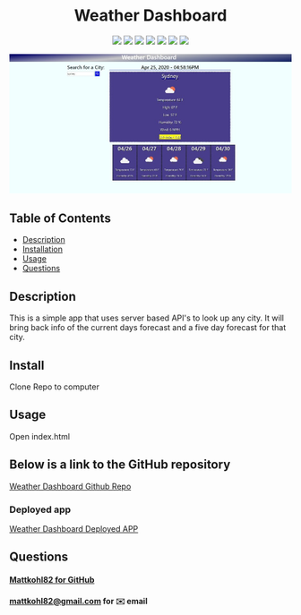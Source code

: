 <h1 align="center">Weather Dashboard</h1>

<p align="center">
    <img src="https://img.shields.io/badge/HTML-brightgreen"/>
    <img src="https://img.shields.io/badge/CSS-red"/>
    <img src="https://img.shields.io/badge/Javascript-success"/>
    <img src="https://img.shields.io/badge/Bootstrap-4-yellow"/>
    <img src="https://img.shields.io/badge/JQuery-orange"/>
    <img src="https://img.shields.io/badge/Moment.js-blue"/>
    <img src="https://img.shields.io/badge/WeatherAPI-black"/>
</p>  

<p align='center'>
    <img src="./assets/images/city.jpg" alt="city"/>
</p>  


## Table of Contents
- [Description](#description)
- [Installation](#install)
- [Usage](#usage)
- [Questions](#questions)

## Description
This is a simple app that uses server based API's to look up any city. It will bring back info of the current days forecast and a five day forecast for that city.   
  
## Install
Clone Repo to computer

## Usage
Open index.html

## Below is a link to the GitHub repository   

[Weather Dashboard Github Repo](https://github.com/mattkohl82/weather-dashboard)    

### Deployed app
[Weather Dashboard Deployed APP](https://mattkohl82.github.io/weather-dashboard/) 


## Questions

#### [Mattkohl82 for GitHub](https://github.com/Mattkohl82) 
 
#### mattkohl82@gmail.com for ✉️ email 
